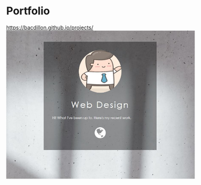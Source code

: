 # Portfolio

https://bacdillon.github.io/projects/
![alt text](https://github.com/bacdillon/projects/blob/master/profile.JPG)


